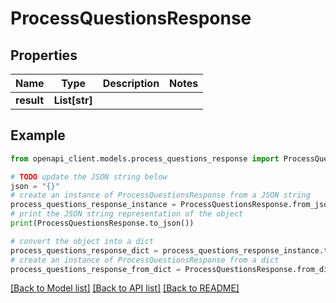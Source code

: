 # ProcessQuestionsResponse


## Properties

Name | Type | Description | Notes
------------ | ------------- | ------------- | -------------
**result** | **List[str]** |  |

## Example

```python
from openapi_client.models.process_questions_response import ProcessQuestionsResponse

# TODO update the JSON string below
json = "{}"
# create an instance of ProcessQuestionsResponse from a JSON string
process_questions_response_instance = ProcessQuestionsResponse.from_json(json)
# print the JSON string representation of the object
print(ProcessQuestionsResponse.to_json())

# convert the object into a dict
process_questions_response_dict = process_questions_response_instance.to_dict()
# create an instance of ProcessQuestionsResponse from a dict
process_questions_response_from_dict = ProcessQuestionsResponse.from_dict(process_questions_response_dict)
```
[[Back to Model list]](../README.md#documentation-for-models) [[Back to API list]](../README.md#documentation-for-api-endpoints) [[Back to README]](../README.md)
